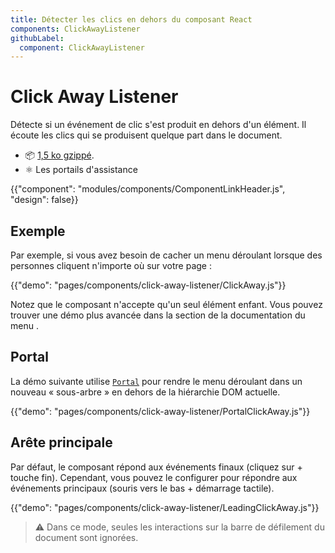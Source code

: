 ```yaml
---
title: Détecter les clics en dehors du composant React
components: ClickAwayListener
githubLabel:
  component: ClickAwayListener
---
```


# Click Away Listener

<p class="description">Détecte si un événement de clic s'est produit en dehors d'un élément. Il écoute les clics qui se produisent quelque part dans le document.</p>

- 📦 [1,5 ko gzippé](/size-snapshot).
- ⚛️ Les portails d'assistance

{{"component": "modules/components/ComponentLinkHeader.js", "design": false}}

## Exemple

Par exemple, si vous avez besoin de cacher un menu déroulant lorsque des personnes cliquent n'importe où sur votre page :

{{"demo": "pages/components/click-away-listener/ClickAway.js"}}

Notez que le composant n'accepte qu'un seul élément enfant. Vous pouvez trouver une démo plus avancée dans la section de la documentation du menu [](/components/menus/#menulist-composition).

## Portal

La démo suivante utilise [`Portal`](/components/portal/) pour rendre le menu déroulant dans un nouveau « sous-arbre » en dehors de la hiérarchie DOM actuelle.

{{"demo": "pages/components/click-away-listener/PortalClickAway.js"}}

## Arête principale

Par défaut, le composant répond aux événements finaux (cliquez sur + touche fin). Cependant, vous pouvez le configurer pour répondre aux événements principaux (souris vers le bas + démarrage tactile).

{{"demo": "pages/components/click-away-listener/LeadingClickAway.js"}}

> ⚠ Dans ce mode, seules les interactions sur la barre de défilement du document sont ignorées.
